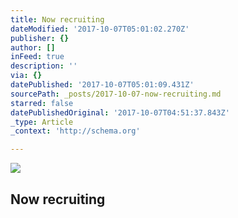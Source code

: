 ```yaml
---
title: Now recruiting
dateModified: '2017-10-07T05:01:02.270Z'
publisher: {}
author: []
inFeed: true
description: ''
via: {}
datePublished: '2017-10-07T05:01:09.431Z'
sourcePath: _posts/2017-10-07-now-recruiting.md
starred: false
datePublishedOriginal: '2017-10-07T04:51:37.843Z'
_type: Article
_context: 'http://schema.org'

---
```

<article style=""><img src="https://the-grid-user-content.s3-us-west-2.amazonaws.com/865ebb60-037c-472c-943e-c34bff3cb248.jpg" /><h1>Now recruiting</h1></article>